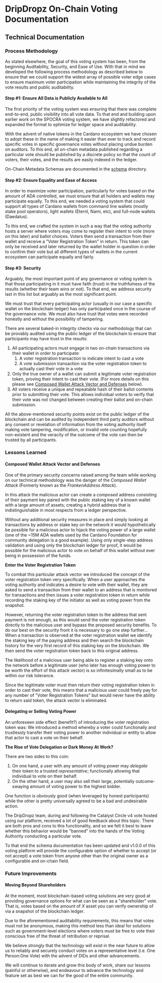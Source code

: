 # DripDropz On-Chain Voting Documentation #

## Technical Documentation ##

### Process Methodology ###

As stated elsewhere, the goal of this voting system has been, from the beginning Auditability, Security, and Ease of Use.
With that in mind we developed the following process methodology as described below to ensure that we could support the
widest array of possible voter edge cases to ensure maximum voter participation while maintaining the integrity of the
vote results and public auditability.

#### Step #1: Ensure All Data is Publicly Available to All ####

The first priority of the voting system was ensuring that there was complete end-to-end, public visibility into all vote
data. To that end and building upon earlier work on the SPOCRA voting system, we have slightly refactored and expanded
the format to optimize for ledger space and auditability.

With the advent of native tokens in the Cardano ecosystem we have chosen to adopt these in the name of making it easier
than ever to track and record specific votes in specific governance votes without placing undue burden on auditors. To
this end, all on-chain metadata published regarding a particular vote should be published by a discrete policy so that
the count of voters, their votes, and the results are easily indexed in the ledger.

On-Chain Metadata Schemas are documented in the [schema](schema/README.md) directory.

#### Step #2: Ensure Equality and Ease of Access ####

In order to maximize voter participation, particularly for votes based on the amount of ADA controlled, we must ensure
that all holders and wallets may participate equally. To this end, we needed a voting system that could support
all types of Cardano wallets from command line wallets (mostly stake pool operators), light wallets (Eternl, Nami, etc),
and full-node wallets (Daedalus).

To this end, we crafted the system in such a way that the voting authority hosts a server where voters may come to 
register their intent to vote (more on this later) and ballot choices. Voters then send a transaction from their wallet
 and receive a "Voter Registration Token" in return. This token can only be received and later returned by the wallet
holder in question in order to confirm their vote but all different types of wallets in the current ecosystem can
participate equally and fairly.

#### Step #3: Security ####

Arguably, the most important point of any governance or voting system is that those participating in it must have faith
(trust) in the truthfulness of the results (whether their team wins or not). To that end, we address security last in 
this list but arguably as the most significant point.

We must trust that every participating actor (usually in our case a specific wallet on the blockchain ledger) has only
participated once in the course of the governance vote. We must also have trust that votes were recorded honestly and
without the possibility of tampering.

There are several baked-in integrity checks via our methodology that can be provably audited using the public ledger of
the blockchain to ensure that participants may have trust in the results:

1. All participating actors must engage in two on-chain transactions via their wallet in order to participate:
   1. A voter registration transaction to indicate intent to cast a vote
   2. A vote submission transaction via the voter registration token to actually cast their vote in a vote
2. Only the true owner of a wallet can submit a legitimate voter registration token, proving their intent to cast their
   vote. (For more details on this please see 
   [Composed Wallet Attack Vector and Defenses](#composed-wallet-attack-vector-and-defenses) below).
3. All voters receive a unique and repeatable hash of their ballot contents prior to submitting their vote. This allows
   individual voters to verify that their vote was not changed between creating their ballot and on-chain submission.

All the above-mentioned security points exist on the public ledger of the blockchain and can be audited by independent
third party auditors without any consent or revelation of information from the voting authority itself making vote 
tampering, modification, or invalid vote counting hopefully non-existent and the veracity of the outcome of the vote
can then be trusted by all participants.

### Lessons Learned ###

#### Composed Wallet Attack Vector and Defenses ####

One of the primary security concerns raised among the team while working on our technical methodology was the danger of
the _Composed Wallet Attack_ (Formerly known as the _FrankenAddress Attack_). 

In this attack the malicious actor can create a _composed_ address consisting of their payment key paired with the 
public staking key of a known wallet with a large amount of assets; creating a hybrid address that is indistinguishable
in most respects from a ledger perspective.

Without any additional security measures in place and simply looking at transactions by address or stake key on the
network it would hypothetically be possible for a malicious actor to hijack the voting power of a large wallet (one
of the ~15M ADA wallets used by the Cardano Foundation for community delegation is a good example). Using only 
single-step address validation and using only the blockchain ledger for proof, it would be possible for the malicious
actor to vote on behalf of this wallet without ever being in possession of the funds.

**Enter the Voter Registration Token**

To combat this particular attack vector we introduced the concept of the voter registration token very specifically.
When a user approaches the voting authority and indicates a desire to vote with their wallet, they are asked to send a
transaction from their wallet to an address that is monitored for transactions and then issues a voter registration 
token in return while recording the staking key of the initiator as well as voting power from the snapshot.

However, returning the voter registration token to the address that sent payment is not enough, as this would send the
voter registration token directly to the malicious user and bypass the proposed security benefits. To do our best on 
the security front it is necessary to go one step further... When a transaction is observed at the voter registration
wallet we identify the staking key of the paying address and then search the blockchain history for the very first 
record of this staking key on the blockchain. We then send the voter registration token back to this original address.

The likelihood of a malicious user being able to register a staking key onto the network before a legitimate user (who
later has enough voting power to be worth the effort of this attack vector) is so infinitesimally small as to be within
our risk tolerance.

Since the legitimate voter must then return their voting registration token in order to cast their vote, this means that
a malicious user could freely pay for any number of "Voter Registration Tokens" but would never have the ability to 
return said token, the attack vector is eliminated.

#### Delegating or Selling Voting Power ####

An unforeseen side effect (benefit?) of introducing the voter registration token was: We introduced a method whereby a
voter could functionally and trustlessly transfer their voting power to another individual or entity to allow that actor
to cast a vote on their behalf.

**The Rise of Vote Delegation or Dark Money At Work?**

There are two sides to this coin:

1. On one hand, a user with any amount of voting power may _delegate_ their token to a trusted _representative_;
   functionally allowing that individual to vote on their behalf.
2. On the other hand, a user may also sell their large, potentially outcome-swaying amount of voting power to the 
   highest bidder.

One function is obviously good (when leveraged by honest participants) while the other is pretty universally agreed to
be a bad and undesirable action.

The DripDropz team, during and following the Catalyst Circle v4 vote hosted using our platform, received a lot of good
feedback about this topic. There are both pros and cons to this functionality, and so we felt it best to leave whether
this behavior would be "banned" into the hands of the Voting Authority conducting a particular vote. 

To that end the schema documentation has been updated and v1.0.0 of this voting platform will provide the configurable
option of whether to accept (or not accept) a vote token from anyone other than the original owner as a configurable and
on-chain field.

### Future Improvements ###

#### Moving Beyond Shareholders ####

At the moment, most blockchain-based voting solutions are very good at providing governance options for what can be seen
as a "shareholder" vote. That is, votes based on the amount of _X_ asset you can verify ownership of via a snapshot of
the blockchain ledger. 

Due to the aforementioned auditability requirements, this means that votes must not be anonymous, making this method
less than ideal for solutions such as government-level elections where voters must be free to vote their conscious free
of the threat of retribution or reprisal.

We believe strongly that the technology will exist in the near future to allow us to reliably and securely conduct votes
on a representative level (i.e. One Person:One Vote) with the advent of DIDs and other advancements.

We will continue to iterate and grow this body of work, share our lessons (painful or otherwise), and endeavour to 
advance the technology and feature set as best we can for the good of the entire community.


